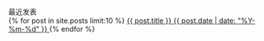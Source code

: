 <div class="card mb-3">
  <div class="card-header"><i class="far fa-clock"></i> 最近发表</div>
  <div class="list-group list-group-flush">
    {% for post in site.posts limit:10 %}
    <a class="list-group-item list-group-item-action" href="{{post.url}}">
      <span>{{ post.title }} <span class="badge badge-default">{{ post.date | date: "%Y-%m-%d" }}</span>
      </span>
    </a>
    {% endfor %}
  </div>
</div>
